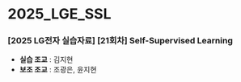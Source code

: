 # 2025_LGE_SSL
### [2025 LG전자 실습자료] [21회차] Self-Supervised Learning
* __실습 조교__ : 김지현
* __보조 조교__ : 조광은, 윤지현